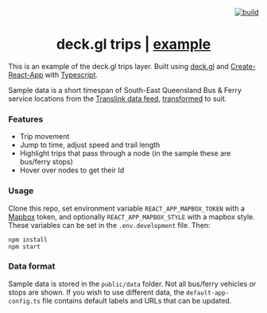 <p align="right">
  <a href="https://github.com/stevekirks/deckgl-trips/actions/workflows/main.yml/badge.svg">
    <img src="https://github.com/stevekirks/deckgl-trips/actions/workflows/main.yml/badge.svg" alt="build" />
  </a>
</p>

<h1 align="center">deck.gl trips | <a href="https://stevekirks.github.io/deckgl-trips" target="_blank">example</a></h1>

This is an example of the deck.gl trips layer. Built using [deck.gl](https://deck.gl) and [Create-React-App](https://create-react-app.dev) with [Typescript](https://create-react-app.dev/docs/adding-typescript/).

Sample data is a short timespan of South-East Queensland Bus & Ferry service locations from the [Translink data feed](https://data.qld.gov.au/dataset/translink-real-time-data), [transformed](https://github.com/stevekirks/gtfs-protobuf-to-trips-rs) to suit.

### Features
-   Trip movement
-   Jump to time, adjust speed and trail length
-   Highlight trips that pass through a node (in the sample these are bus/ferry stops)
-   Hover over nodes to get their Id

### Usage
Clone this repo, set environment variable `REACT_APP_MAPBOX_TOKEN` with a [Mapbox](https://www.mapbox.com/) token, and optionally `REACT_APP_MAPBOX_STYLE` with a mapbox style. These variables can be set in the `.env.development` file. Then:
```
npm install
npm start
```

### Data format
Sample data is stored in the `public/data` folder. Not all bus/ferry vehicles or stops are shown.
If you wish to use different data, the `default-app-config.ts` file contains default labels and URLs that can be updated.

